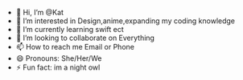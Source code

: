 - 👋 Hi, I’m @Kat
- 👀 I’m interested in Design,anime,expanding my coding knowledge
- 🌱 I’m currently learning swift ect
- 💞️ I’m looking to collaborate on Everything 
- 📫 How to reach me Email or Phone 
- 😄 Pronouns: She/Her/We
- ⚡ Fun fact: im a night owl

<!---
Katsocrazy/Katsocrazy is a ✨ special ✨ repository because its `README.md` (this file) appears on your GitHub profile.
You can click the Preview link to take a look at your changes.
--->
